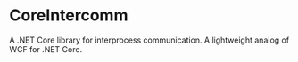 # CoreIntercomm
A .NET Core library for interprocess communication. A lightweight analog of WCF for .NET Core.
